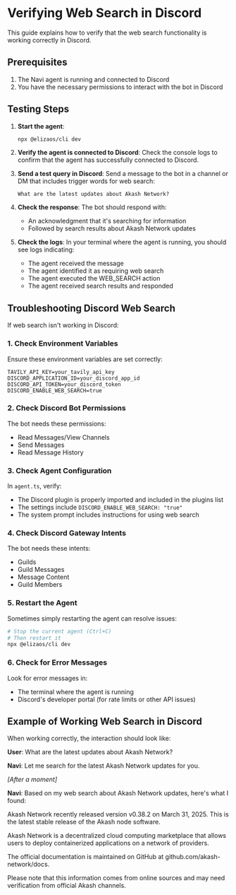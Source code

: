 # Verifying Web Search in Discord

This guide explains how to verify that the web search functionality is working correctly in Discord.

## Prerequisites

1. The Navi agent is running and connected to Discord
2. You have the necessary permissions to interact with the bot in Discord

## Testing Steps

1. **Start the agent**:
   ```bash
   npx @elizaos/cli dev
   ```

2. **Verify the agent is connected to Discord**:
   Check the console logs to confirm that the agent has successfully connected to Discord.

3. **Send a test query in Discord**:
   Send a message to the bot in a channel or DM that includes trigger words for web search:
   ```
   What are the latest updates about Akash Network?
   ```

4. **Check the response**:
   The bot should respond with:
   - An acknowledgment that it's searching for information
   - Followed by search results about Akash Network updates

5. **Check the logs**:
   In your terminal where the agent is running, you should see logs indicating:
   - The agent received the message
   - The agent identified it as requiring web search
   - The agent executed the WEB_SEARCH action
   - The agent received search results and responded

## Troubleshooting Discord Web Search

If web search isn't working in Discord:

### 1. Check Environment Variables

Ensure these environment variables are set correctly:
```
TAVILY_API_KEY=your_tavily_api_key
DISCORD_APPLICATION_ID=your_discord_app_id
DISCORD_API_TOKEN=your_discord_token
DISCORD_ENABLE_WEB_SEARCH=true
```

### 2. Check Discord Bot Permissions

The bot needs these permissions:
- Read Messages/View Channels
- Send Messages
- Read Message History

### 3. Check Agent Configuration

In `agent.ts`, verify:
- The Discord plugin is properly imported and included in the plugins list
- The settings include `DISCORD_ENABLE_WEB_SEARCH: "true"`
- The system prompt includes instructions for using web search

### 4. Check Discord Gateway Intents

The bot needs these intents:
- Guilds
- Guild Messages
- Message Content
- Guild Members

### 5. Restart the Agent

Sometimes simply restarting the agent can resolve issues:
```bash
# Stop the current agent (Ctrl+C)
# Then restart it
npx @elizaos/cli dev
```

### 6. Check for Error Messages

Look for error messages in:
- The terminal where the agent is running
- Discord's developer portal (for rate limits or other API issues)

## Example of Working Web Search in Discord

When working correctly, the interaction should look like:

**User**: What are the latest updates about Akash Network?

**Navi**: Let me search for the latest Akash Network updates for you.

*[After a moment]*

**Navi**: Based on my web search about Akash Network updates, here's what I found:

Akash Network recently released version v0.38.2 on March 31, 2025. This is the latest stable release of the Akash node software.

Akash Network is a decentralized cloud computing marketplace that allows users to deploy containerized applications on a network of providers.

The official documentation is maintained on GitHub at github.com/akash-network/docs.

Please note that this information comes from online sources and may need verification from official Akash channels. 